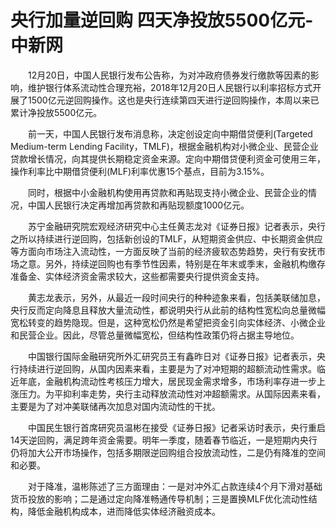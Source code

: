 # 央行加量逆回购 四天净投放5500亿元-中新网

　　12月20日，中国人民银行发布公告称，为对冲政府债券发行缴款等因素的影响，维护银行体系流动性合理充裕，2018年12月20日人民银行以利率招标方式开展了1500亿元逆回购操作。这也是央行连续第四天进行逆回购操作，本周以来已累计净投放5500亿元。

　　前一天，中国人民银行发布消息称，决定创设定向中期借贷便利(Targeted Medium-term Lending Facility，TMLF)，根据金融机构对小微企业、民营企业贷款增长情况，向其提供长期稳定资金来源。定向中期借贷便利资金可使用三年，操作利率比中期借贷便利(MLF)利率优惠15个基点，目前为3.15%。

　　同时，根据中小金融机构使用再贷款和再贴现支持小微企业、民营企业的情况，中国人民银行决定再增加再贷款和再贴现额度1000亿元。

　　苏宁金融研究院宏观经济研究中心主任黄志龙对《证券日报》记者表示，央行之所以持续进行逆回购，包括新创设的TMLF，从短期资金供应、中长期资金供应等方面向市场注入流动性，一方面反映了当前的经济疲软态势趋势，央行有安抚市场之意。另外，持续逆回购也有季节性因素，特别是在年末或季末，金融机构缴存准备金、实体经济资金需求较大，这些都需要央行提供资金支持。

　　黄志龙表示，另外，从最近一段时间央行的种种迹象来看，包括美联储加息，央行反而定向降息且释放大量流动性，都说明央行从此前的结构性宽松向总量微幅宽松转变的趋势隐现。但是，这种宽松仍然是希望把资金引向实体经济、小微企业和民营企业。因此，尽管总量微幅宽松，但结构性政策仍将占据主导地位。

　　中国银行国际金融研究所外汇研究员王有鑫昨日对《证券日报》记者表示，央行持续进行逆回购，从国内因素来看，主要是为了对冲短期的超额流动性需求。临近年底，金融机构流动性考核压力增大，居民现金需求增多，市场利率存进一步上涨压力。为平抑利率走势，央行主动释放流动性对冲超额需求。从国际因素来看，主要是为了对冲美联储再次加息对国内流动性的干扰。

　　中国民生银行首席研究员温彬在接受《证券日报》记者采访时表示，央行重启14天逆回购，满足跨年资金需要。明年一季度，随着春节临近，一是短期内央行仍将加大公开市场操作，包括多期限逆回购组合投放流动性，二是仍有降准的空间和必要。

　　对于降准，温彬陈述了三方面理由：一是对冲外汇占款连续4个月下滑对基础货币投放的影响；二是通过定向降准畅通传导机制；三是置换MLF优化流动性结构，降低金融机构成本，进而降低实体经济融资成本。
